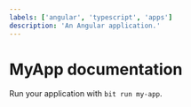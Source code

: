 ```yaml
---
labels: ['angular', 'typescript', 'apps']
description: 'An Angular application.'
---
```


# MyApp documentation

Run your application with `bit run my-app`.
